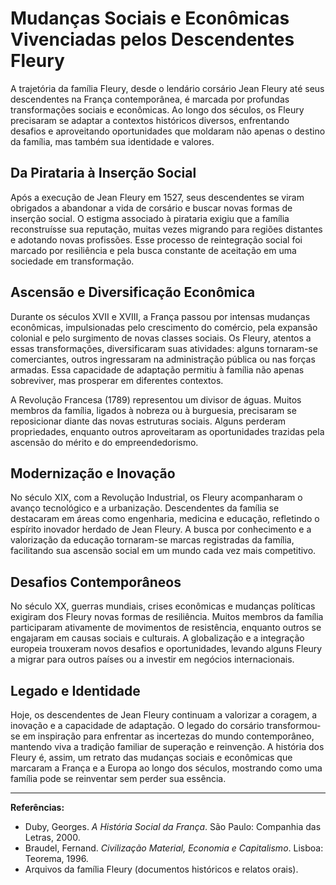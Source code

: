 # Mudanças Sociais e Econômicas Vivenciadas pelos Descendentes Fleury

A trajetória da família Fleury, desde o lendário corsário Jean Fleury até seus descendentes na França contemporânea, é marcada por profundas transformações sociais e econômicas. Ao longo dos séculos, os Fleury precisaram se adaptar a contextos históricos diversos, enfrentando desafios e aproveitando oportunidades que moldaram não apenas o destino da família, mas também sua identidade e valores.

## Da Pirataria à Inserção Social

Após a execução de Jean Fleury em 1527, seus descendentes se viram obrigados a abandonar a vida de corsário e buscar novas formas de inserção social. O estigma associado à pirataria exigiu que a família reconstruísse sua reputação, muitas vezes migrando para regiões distantes e adotando novas profissões. Esse processo de reintegração social foi marcado por resiliência e pela busca constante de aceitação em uma sociedade em transformação.

## Ascensão e Diversificação Econômica

Durante os séculos XVII e XVIII, a França passou por intensas mudanças econômicas, impulsionadas pelo crescimento do comércio, pela expansão colonial e pelo surgimento de novas classes sociais. Os Fleury, atentos a essas transformações, diversificaram suas atividades: alguns tornaram-se comerciantes, outros ingressaram na administração pública ou nas forças armadas. Essa capacidade de adaptação permitiu à família não apenas sobreviver, mas prosperar em diferentes contextos.

A Revolução Francesa (1789) representou um divisor de águas. Muitos membros da família, ligados à nobreza ou à burguesia, precisaram se reposicionar diante das novas estruturas sociais. Alguns perderam propriedades, enquanto outros aproveitaram as oportunidades trazidas pela ascensão do mérito e do empreendedorismo.

## Modernização e Inovação

No século XIX, com a Revolução Industrial, os Fleury acompanharam o avanço tecnológico e a urbanização. Descendentes da família se destacaram em áreas como engenharia, medicina e educação, refletindo o espírito inovador herdado de Jean Fleury. A busca por conhecimento e a valorização da educação tornaram-se marcas registradas da família, facilitando sua ascensão social em um mundo cada vez mais competitivo.

## Desafios Contemporâneos

No século XX, guerras mundiais, crises econômicas e mudanças políticas exigiram dos Fleury novas formas de resiliência. Muitos membros da família participaram ativamente de movimentos de resistência, enquanto outros se engajaram em causas sociais e culturais. A globalização e a integração europeia trouxeram novos desafios e oportunidades, levando alguns Fleury a migrar para outros países ou a investir em negócios internacionais.

## Legado e Identidade

Hoje, os descendentes de Jean Fleury continuam a valorizar a coragem, a inovação e a capacidade de adaptação. O legado do corsário transformou-se em inspiração para enfrentar as incertezas do mundo contemporâneo, mantendo viva a tradição familiar de superação e reinvenção. A história dos Fleury é, assim, um retrato das mudanças sociais e econômicas que marcaram a França e a Europa ao longo dos séculos, mostrando como uma família pode se reinventar sem perder sua essência.

---

**Referências:**
- Duby, Georges. _A História Social da França_. São Paulo: Companhia das Letras, 2000.
- Braudel, Fernand. _Civilização Material, Economia e Capitalismo_. Lisboa: Teorema, 1996.
- Arquivos da família Fleury (documentos históricos e relatos orais).